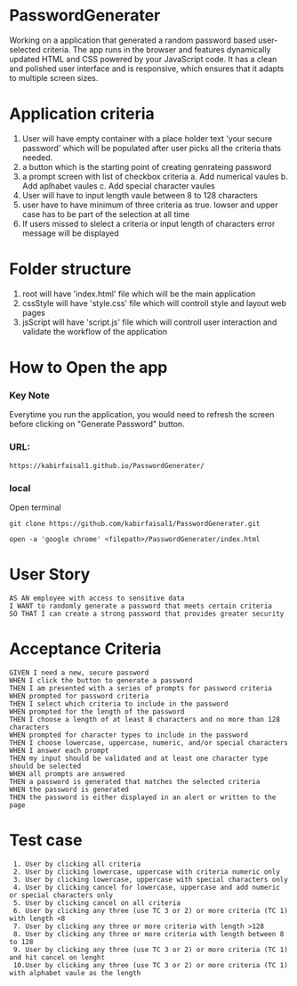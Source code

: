 # PasswordGenerater
Working on a application that generated a random password based user-selected criteria. The app runs in the browser and features dynamically updated HTML and CSS powered by your JavaScript code. It has a clean and polished user interface and is responsive, which ensures that it adapts to multiple screen sizes.

# Application criteria
1. User will have empty container with a place holder text 'your secure password' which will be populated after user picks all the criteria thats needed.
2. a button which is the starting point of creating genrateing password
3. a prompt screen with list of checkbox criteria
    a. Add numerical vaules
    b. Add aplhabet vaules
    c. Add special character vaules
4. User will have to input length vaule between 8 to 128 characters
5. user have to have minimum of three criteria as true. lowser and upper case has to be part of the selection at all time
6. If users missed to slelect a criteria or input length of characters error message will be displayed 

# Folder structure 
1. root will have 'index.html' file which will be the main application
2. cssStyle will have 'style.css' file which will controll style and layout web pages
3. jsScript will have 'script.js' file which will controll user interaction and validate the workflow of the application

# How to Open the app
### Key Note
Everytime you run the application, you would need to refresh the screen before clicking on "Generate Password" button. 
 ### URL: 
 ```
 https://kabirfaisal1.github.io/PasswordGenerater/
 ```

 ### local
 Open terminal
 ```
 git clone https://github.com/kabirfaisal1/PasswordGenerater.git
 ```
 ```
 open -a 'google chrome' <filepath>/PasswordGenerater/index.html
 ```
# User Story

```
AS AN employee with access to sensitive data
I WANT to randomly generate a password that meets certain criteria
SO THAT I can create a strong password that provides greater security
```

# Acceptance Criteria

```
GIVEN I need a new, secure password
WHEN I click the button to generate a password
THEN I am presented with a series of prompts for password criteria
WHEN prompted for password criteria
THEN I select which criteria to include in the password
WHEN prompted for the length of the password
THEN I choose a length of at least 8 characters and no more than 128 characters
WHEN prompted for character types to include in the password
THEN I choose lowercase, uppercase, numeric, and/or special characters
WHEN I answer each prompt
THEN my input should be validated and at least one character type should be selected
WHEN all prompts are answered
THEN a password is generated that matches the selected criteria
WHEN the password is generated
THEN the password is either displayed in an alert or written to the page
```

# Test case
```
 1. User by clicking all criteria
 2. User by clicking lowercase, uppercase with criteria numeric only
 3. User by clicking lowercase, uppercase with special characters only
 4. User by clicking cancel for lowercase, uppercase and add numeric or special characters only 
 5. User by clicking cancel on all criteria
 6. User by clicking any three (use TC 3 or 2) or more criteria (TC 1) with length <8
 7. User by clicking any three or more criteria with length >128
 8. User by clicking any three or more criteria with length between 8 to 128
 9. User by clicking any three (use TC 3 or 2) or more criteria (TC 1) and hit cancel on lenght 
 10.User by clicking any three (use TC 3 or 2) or more criteria (TC 1) with alphabet vaule as the length
```
